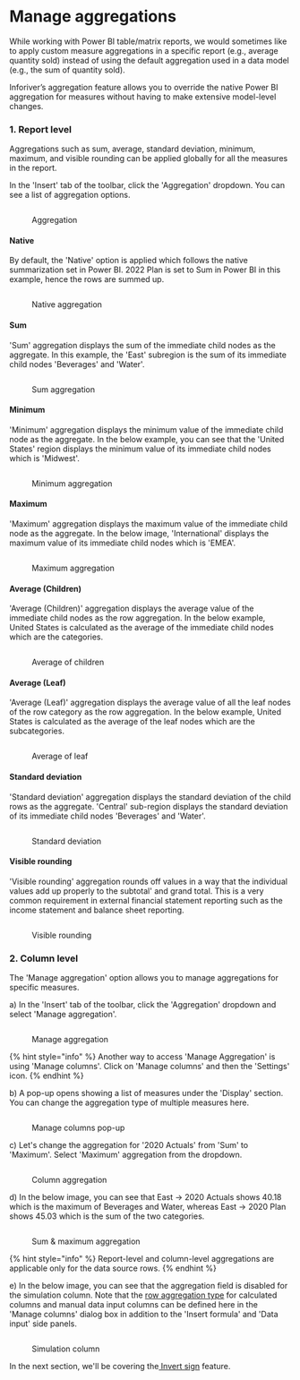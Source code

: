 # Manage aggregations

While working with Power BI table/matrix reports, we would sometimes like to apply custom measure aggregations in a specific report (e.g., average quantity sold) instead of using the default aggregation used in a data model (e.g., the sum of quantity sold).&#x20;

Inforiver’s aggregation feature allows you to override the native Power BI aggregation for measures without having to make extensive model-level changes.&#x20;

### 1. Report level

Aggregations such as sum, average, standard deviation, minimum, maximum, and visible rounding can be applied globally for all the measures in the report.

In the 'Insert' tab of the toolbar, click the 'Aggregation' dropdown. You can see a list of aggregation options.&#x20;

<figure><img src="../.gitbook/assets/Aggregation dropdown.png" alt=""><figcaption><p>Aggregation</p></figcaption></figure>

#### Native

By default, the 'Native' option is applied which follows the native summarization set in Power BI. 2022 Plan is set to Sum in Power BI in this example, hence the rows are summed up.

<figure><img src="../.gitbook/assets/Native (1).png" alt=""><figcaption><p>Native aggregation</p></figcaption></figure>

#### Sum

'Sum' aggregation displays the sum of the immediate child nodes as the aggregate. In this example, the 'East' subregion is the sum of its immediate child nodes 'Beverages' and 'Water'.

<figure><img src="../.gitbook/assets/Sum (2) (1).png" alt=""><figcaption><p>Sum aggregation</p></figcaption></figure>

#### Minimum

'Minimum' aggregation displays the minimum value of the immediate child node as the aggregate. In the below example, you can see that the 'United States' region displays the minimum value of its immediate child nodes which is 'Midwest'.

<figure><img src="../.gitbook/assets/Minimum.png" alt=""><figcaption><p>Minimum aggregation</p></figcaption></figure>

#### Maximum

'Maximum' aggregation displays the maximum value of the immediate child node as the aggregate. In the below image, 'International' displays the maximum value of its immediate child nodes which is 'EMEA'. &#x20;

<figure><img src="../.gitbook/assets/Max (1).png" alt=""><figcaption><p>Maximum aggregation</p></figcaption></figure>

#### Average (Children)

'Average (Children)' aggregation displays the average value of the immediate child nodes as the row aggregation. In the below example, United States is calculated as the average of the immediate child nodes which are the categories.

<figure><img src="../.gitbook/assets/Average children.png" alt=""><figcaption><p>Average of children</p></figcaption></figure>

#### Average (Leaf)

'Average (Leaf)' aggregation displays the average value of all the leaf nodes of the row category as the row aggregation. In the below example, United States is calculated as the average of the leaf nodes which are the subcategories.

<figure><img src="../.gitbook/assets/Average leaf.png" alt=""><figcaption><p>Average of leaf</p></figcaption></figure>

#### Standard deviation

'Standard deviation' aggregation displays the standard deviation of the child rows as the aggregate. 'Central' sub-region displays the standard deviation of its immediate child nodes 'Beverages' and 'Water'.

<figure><img src="../.gitbook/assets/Std.png" alt=""><figcaption><p>Standard deviation</p></figcaption></figure>

#### Visible rounding

'Visible rounding' aggregation rounds off values in a way that the individual values add up properly to the subtotal' and grand total. This is a very common requirement in external financial statement reporting such as the income statement and balance sheet reporting.

<figure><img src="../.gitbook/assets/Visible.png" alt=""><figcaption><p>Visible rounding</p></figcaption></figure>

### 2. Column level

The 'Manage aggregation' option allows you to manage aggregations for specific measures.

a) In the 'Insert' tab of the toolbar, click the 'Aggregation' dropdown and select 'Manage aggregation'.

<figure><img src="../.gitbook/assets/Manage.png" alt=""><figcaption><p>Manage aggregation</p></figcaption></figure>

{% hint style="info" %}
Another way to access 'Manage Aggregation' is using 'Manage columns'. Click on 'Manage columns' and then the 'Settings' icon.
{% endhint %}

b) A pop-up opens showing a list of measures under the 'Display' section. You can change the aggregation type of multiple measures here.

<figure><img src="../.gitbook/assets/Display.png" alt=""><figcaption><p>Manage columns pop-up</p></figcaption></figure>

c) Let's change the aggregation for '2020 Actuals' from 'Sum' to 'Maximum'. Select 'Maximum' aggregation from the dropdown.&#x20;

<figure><img src="../.gitbook/assets/Change agg.png" alt=""><figcaption><p>Column aggregation</p></figcaption></figure>

d) In the below image, you can see that East -> 2020 Actuals shows 40.18 which is the maximum of Beverages and Water, whereas East -> 2020 Plan shows 45.03 which is the sum of the two categories. &#x20;

<figure><img src="../.gitbook/assets/Sum &#x26; maximum aggregation.png" alt=""><figcaption><p>Sum &#x26; maximum aggregation</p></figcaption></figure>

{% hint style="info" %}
Report-level and column-level aggregations are applicable only for the data source rows.
{% endhint %}

e) In the below image, you can see that the aggregation field is disabled for the simulation column. Note that the [row aggregation type](../working-with-inforiver/4.-adding-business-logic-and-formulae/insert-manual-input-columns/insert-manual-input-columns.md#i-row-aggregation-type) for calculated columns and manual data input columns can be defined here in the 'Manage columns' dialog box in addition to the 'Insert formula' and 'Data input' side panels. &#x20;

<figure><img src="../.gitbook/assets/For.png" alt=""><figcaption><p>Simulation column </p></figcaption></figure>

In the next section, we'll be covering the[ Invert sign](invert-sign.md) feature.
